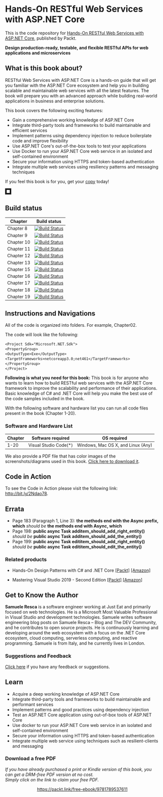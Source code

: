 # Hands-On RESTful Web Services with ASP.NET Core

<a href="https://www.packtpub.com/in/application-development/hands-restful-web-services-aspnet-core?utm_source=github&utm_medium=repository&utm_campaign="><img src="https://www.packtpub.com/media/catalog/product/cache/e4d64343b1bc593f1c5348fe05efa4a6/9/7/9781789537611-original.png" alt="" height="256px" align="right"></a>

This is the code repository for [Hands-On RESTful Web Services with ASP.NET Core](https://www.packtpub.com/in/application-development/hands-restful-web-services-aspnet-core?utm_source=github&utm_medium=repository&utm_campaign=), published by Packt.

**Design production-ready, testable, and flexible RESTful APIs for web applications and microservices**

## What is this book about?
RESTful Web Services with ASP.NET Core is a hands-on guide that will get you familiar with the ASP.NET Core ecosystem and help you in building scalable and maintainable web services with all the latest features. The book will prepare you with an advanced approach while building real-world applications in business and enterprise solutions.

This book covers the following exciting features:
* Gain a comprehensive working knowledge of ASP.NET Core
* Integrate third-party tools and frameworks to build maintainable and efficient services
* Implement patterns using dependency injection to reduce boilerplate code and improve flexibility
* Use ASP.NET Core's out-of-the-box tools to test your applications
* Use Docker to run your ASP.NET Core web service in an isolated and self-contained environment
* Secure your information using HTTPS and token-based authentication
* Integrate multiple web services using resiliency patterns and messaging techniques

If you feel this book is for you, get your [copy](https://www.amazon.com/dp/1789537614) today!

<a href="https://www.packtpub.com/?utm_source=github&utm_medium=banner&utm_campaign=GitHubBanner"><img src="https://raw.githubusercontent.com/PacktPublishing/GitHub/master/GitHub.png" 
alt="https://www.packtpub.com/" border="5" /></a>

## Build status
| Chapter  | Build status |
| ------------- | ------------- |
| Chapter 8  | [![Build Status](https://dev.azure.com/samueleresca0753/Hands-On-RESTful-Web-Services-with-ASP.NET-Core/_apis/build/status/Chapter%208?branchName=master)](https://dev.azure.com/samueleresca0753/Hands-On-RESTful-Web-Services-with-ASP.NET-Core/_build/latest?definitionId=8&branchName=master) |
| Chapter 9  | [![Build Status](https://dev.azure.com/samueleresca0753/Hands-On-RESTful-Web-Services-with-ASP.NET-Core/_apis/build/status/Chapter%209?branchName=master)](https://dev.azure.com/samueleresca0753/Hands-On-RESTful-Web-Services-with-ASP.NET-Core/_build/latest?definitionId=9&branchName=master) |
| Chapter 10  | [![Build Status](https://dev.azure.com/samueleresca0753/Hands-On-RESTful-Web-Services-with-ASP.NET-Core/_apis/build/status/Chapter%2010?branchName=master)](https://dev.azure.com/samueleresca0753/Hands-On-RESTful-Web-Services-with-ASP.NET-Core/_build/latest?definitionId=10&branchName=master) |
| Chapter 11  | [![Build Status](https://dev.azure.com/samueleresca0753/Hands-On-RESTful-Web-Services-with-ASP.NET-Core/_apis/build/status/Chapter%2011?branchName=master)](https://dev.azure.com/samueleresca0753/Hands-On-RESTful-Web-Services-with-ASP.NET-Core/_build/latest?definitionId=11&branchName=master) |
| Chapter 12  | [![Build Status](https://dev.azure.com/samueleresca0753/Hands-On-RESTful-Web-Services-with-ASP.NET-Core/_apis/build/status/Chapter%2012?branchName=master)](https://dev.azure.com/samueleresca0753/Hands-On-RESTful-Web-Services-with-ASP.NET-Core/_build/latest?definitionId=12&branchName=master) |
| Chapter 13  | [![Build Status](https://dev.azure.com/samueleresca0753/Hands-On-RESTful-Web-Services-with-ASP.NET-Core/_apis/build/status/Chapter%2013?branchName=master)](https://dev.azure.com/samueleresca0753/Hands-On-RESTful-Web-Services-with-ASP.NET-Core/_build/latest?definitionId=13&branchName=master) |
| Chapter 15 | [![Build Status](https://dev.azure.com/samueleresca0753/Hands-On-RESTful-Web-Services-with-ASP.NET-Core/_apis/build/status/Chapter%2015?branchName=master)](https://dev.azure.com/samueleresca0753/Hands-On-RESTful-Web-Services-with-ASP.NET-Core/_build/latest?definitionId=14&branchName=master) |
| Chapter 16  | [![Build Status](https://dev.azure.com/samueleresca0753/Hands-On-RESTful-Web-Services-with-ASP.NET-Core/_apis/build/status/Chapter%2016?branchName=master)](https://dev.azure.com/samueleresca0753/Hands-On-RESTful-Web-Services-with-ASP.NET-Core/_build/latest?definitionId=15&branchName=master) |
| Chapter 17  | [![Build Status](https://dev.azure.com/samueleresca0753/Hands-On-RESTful-Web-Services-with-ASP.NET-Core/_apis/build/status/Chapter%2017?branchName=master)](https://dev.azure.com/samueleresca0753/Hands-On-RESTful-Web-Services-with-ASP.NET-Core/_build/latest?definitionId=16&branchName=master) |
| Chapter 18  | [![Build Status](https://dev.azure.com/samueleresca0753/Hands-On-RESTful-Web-Services-with-ASP.NET-Core/_apis/build/status/Chapter%2018?branchName=master)](https://dev.azure.com/samueleresca0753/Hands-On-RESTful-Web-Services-with-ASP.NET-Core/_build/latest?definitionId=17&branchName=master) |
| Chapter 19  | [![Build Status](https://dev.azure.com/samueleresca0753/Hands-On-RESTful-Web-Services-with-ASP.NET-Core/_apis/build/status/Chapter%2019?branchName=master)](https://dev.azure.com/samueleresca0753/Hands-On-RESTful-Web-Services-with-ASP.NET-Core/_build/latest?definitionId=18&branchName=master) |

## Instructions and Navigations
All of the code is organized into folders. For example, Chapter02.

The code will look like the following:
```
<Project Sdk="Microsoft.NET.Sdk">
<PropertyGroup>
<OutputType>Exe</OutputType>
<TargetFrameworks>netcoreapp3.0;net461</TargetFrameworks>
</PropertyGroup>
</Project>
```

**Following is what you need for this book:**
This book is for anyone who wants to learn how to build RESTful web services with the ASP.NET Core framework to improve the scalability and performance of their applications. Basic knowledge of C# and .NET Core will help you make the best use of the code samples included in the book.

With the following software and hardware list you can run all code files present in the book (Chapter 1-20).
### Software and Hardware List
| Chapter | Software required | OS required |
| -------- | ------------------------------------ | ----------------------------------- |
| 1-20 | Visual Studio Code(*)  | Windows, Mac OS X, and Linux (Any) |

We also provide a PDF file that has color images of the screenshots/diagrams used in this book. [Click here to download it](https://static.packt-cdn.com/downloads/9781789537611_ColorImages.pdf).

## Code in Action
To see the Code in Action please visit the following link: http://bit.ly/2Ndao78.

## Errata
* Page 183 (Paragraph 1, Line 3): **the methods end with the Async prefix, which** _should be_ **the methods end with Async, which**
* Page 198: **public async Task additem_should_add_right_entity()** _should be_ **public async Task additem_should_add_the_entity()**
* Page 199: **public async Task edititem_should_add_right_entity()** _should be_ **public async Task edititem_should_edit_the_entity()**

### Related products
* Hands-On Design Patterns with C# and .NET Core  [[Packt]](https://www.packtpub.com/application-development/hands-design-patterns-c-and-net-core?utm_source=github&utm_medium=repository&utm_campaign=) [[Amazon]](https://www.amazon.com/dp/1789133645)

* Mastering Visual Studio 2019 - Second Edition  [[Packt]](https://www.packtpub.com/in/programming/mastering-visual-studio-2019-second-edition?utm_source=github&utm_medium=repository&utm_campaign=) [[Amazon]](https://www.amazon.com/dp/1789530091)

## Get to Know the Author
**Samuele Resca**
is a software engineer working at Just Eat and primarily focused on web technologies. He is a Microsoft Most Valuable Professional in Visual Studio and development technologies. Samuele writes software engineering blog posts on Samuele Resca – Blog and The DEV Community, and he contributes to open source projects. He is continuously learning and developing around the web ecosystem with a focus on the .NET Core ecosystem, cloud computing, serverless computing, and reactive programming. Samuele is from Italy, and he currently lives in London.


### Suggestions and Feedback
[Click here](https://docs.google.com/forms/d/e/1FAIpQLSdy7dATC6QmEL81FIUuymZ0Wy9vH1jHkvpY57OiMeKGqib_Ow/viewform) if you have any feedback or suggestions.




## Learn

- Acquire a deep working knowledge of ASP.NET Core
- Integrate third-party tools and frameworks to build maintainable and performant services
- Implement patterns and good practices using dependency injection
- Test an ASP.NET Core application using out-of-box tools of ASP.NET Core
- Use docker to run your ASP.NET Core web service in an isolated and self-contained environment
- Secure your information using HTTPS and token-based authentication
- Integrate multiple web service using techniques such as resilient-clients and messaging

### Download a free PDF

 <i>If you have already purchased a print or Kindle version of this book, you can get a DRM-free PDF version at no cost.<br>Simply click on the link to claim your free PDF.</i>
<p align="center"> <a href="https://packt.link/free-ebook/9781789537611">https://packt.link/free-ebook/9781789537611 </a> </p>